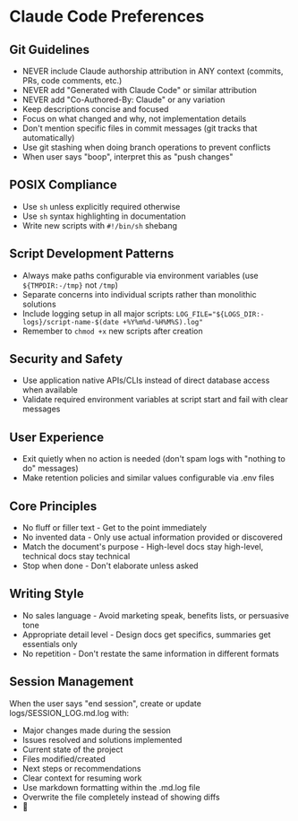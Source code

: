 # Claude Code Preferences

## Git Guidelines
- NEVER include Claude authorship attribution in ANY context (commits, PRs, code comments, etc.)
- NEVER add "Generated with Claude Code" or similar attribution
- NEVER add "Co-Authored-By: Claude" or any variation
- Keep descriptions concise and focused
- Focus on what changed and why, not implementation details
- Don't mention specific files in commit messages (git tracks that automatically)
- Use git stashing when doing branch operations to prevent conflicts
- When user says "boop", interpret this as "push changes"

## POSIX Compliance
- Use `sh` unless explicitly required otherwise
- Use `sh` syntax highlighting in documentation
- Write new scripts with `#!/bin/sh` shebang

## Script Development Patterns
- Always make paths configurable via environment variables (use `${TMPDIR:-/tmp}` not `/tmp`)
- Separate concerns into individual scripts rather than monolithic solutions
- Include logging setup in all major scripts: `LOG_FILE="${LOGS_DIR:-logs}/script-name-$(date +%Y%m%d-%H%M%S).log"`
- Remember to `chmod +x` new scripts after creation

## Security and Safety
- Use application native APIs/CLIs instead of direct database access when available
- Validate required environment variables at script start and fail with clear messages

## User Experience
- Exit quietly when no action is needed (don't spam logs with "nothing to do" messages)
- Make retention policies and similar values configurable via .env files

## Core Principles
  - No fluff or filler text - Get to the point immediately
  - No invented data - Only use actual information provided or discovered
  - Match the document's purpose - High-level docs stay high-level, technical docs stay technical
  - Stop when done - Don't elaborate unless asked

## Writing Style
  - No sales language - Avoid marketing speak, benefits lists, or persuasive tone
  - Appropriate detail level - Design docs get specifics, summaries get essentials only
  - No repetition - Don't restate the same information in different formats
    
## Session Management
When the user says "end session", create or update logs/SESSION_LOG.md.log with:
- Major changes made during the session
- Issues resolved and solutions implemented  
- Current state of the project
- Files modified/created
- Next steps or recommendations
- Clear context for resuming work
- Use markdown formatting within the .md.log file
- Overwrite the file completely instead of showing diffs
- 💚
